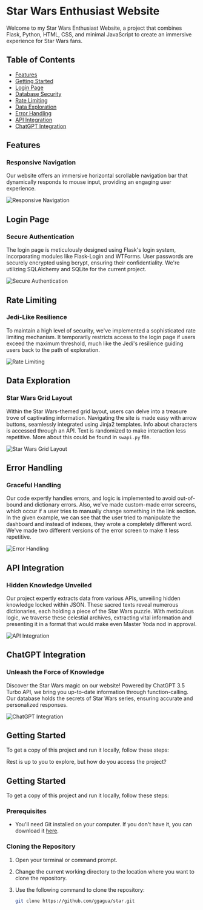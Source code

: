 # Star Wars Enthusiast Website

Welcome to my Star Wars Enthusiast Website, a project that combines Flask, Python, HTML, CSS, and minimal JavaScript to create an immersive experience for Star Wars fans. 

## Table of Contents
- [Features](#features)
- [Getting Started](#getting-started)
- [Login Page](#login-page)
- [Database Security](#database-security)
- [Rate Limiting](#rate-limiting)
- [Data Exploration](#data-exploration)
- [Error Handling](#error-handling)
- [API Integration](#api-integration)
- [ChatGPT Integration](#chatgpt-integration)

## Features

### Responsive Navigation
Our website offers an immersive horizontal scrollable navigation bar that dynamically responds to mouse input, providing an engaging user experience.

![Responsive Navigation](https://github.com/ggagua/star/assets/117936056/413e2c6b-2de1-4653-9258-bb2247a45140)

## Login Page

### Secure Authentication
The login page is meticulously designed using Flask's login system, incorporating modules like Flask-Login and WTForms. User passwords are securely encrypted using bcrypt, ensuring their confidentiality. We're utilizing SQLAlchemy and SQLite for the current project.

![Secure Authentication](https://github.com/ggagua/star/assets/117936056/b7fa9cbf-5581-488b-bc6e-5a287691d4b2)

## Rate Limiting

### Jedi-Like Resilience
To maintain a high level of security, we've implemented a sophisticated rate limiting mechanism. It temporarily restricts access to the login page if users exceed the maximum threshold, much like the Jedi's resilience guiding users back to the path of exploration.

![Rate Limiting](https://github.com/ggagua/star/assets/117936056/your-image-url-here)

## Data Exploration

### Star Wars Grid Layout
Within the Star Wars-themed grid layout, users can delve into a treasure trove of captivating information. Navigating the site is made easy with arrow buttons, seamlessly integrated using Jinja2 templates. Info about characters is accessed through an API. Text is randomized to make interaction less repetitive. More about this could be found in `swapi.py` file.

![Star Wars Grid Layout](https://github.com/ggagua/star/assets/117936056/abf452d7-8668-43fb-aea9-1d1239fa825d)

## Error Handling

### Graceful Handling
Our code expertly handles errors, and logic is implemented to avoid out-of-bound and dictionary errors. Also, we've made custom-made error screens, which occur if a user tries to manually change something in the link section. In the given example, we can see that the user tried to manipulate the dashboard and instead of indexes, they wrote a completely different word. We've made two different versions of the error screen to make it less repetitive.

![Error Handling](https://github.com/ggagua/star/assets/117936056/your-image-url-here)

## API Integration

### Hidden Knowledge Unveiled
Our project expertly extracts data from various APIs, unveiling hidden knowledge locked within JSON. These sacred texts reveal numerous dictionaries, each holding a piece of the Star Wars puzzle. With meticulous logic, we traverse these celestial archives, extracting vital information and presenting it in a format that would make even Master Yoda nod in approval.

![API Integration](https://github.com/ggagua/star/assets/117936056/your-image-url-here)

## ChatGPT Integration

### Unleash the Force of Knowledge
Discover the Star Wars magic on our website! Powered by ChatGPT 3.5 Turbo API, we bring you up-to-date information through function-calling. Our database holds the secrets of Star Wars series, ensuring accurate and personalized responses.

![ChatGPT Integration](https://github.com/ggagua/star/assets/117936056/your-image-url-here)

## Getting Started

To get a copy of this project and run it locally, follow these steps:


Rest is up to you to explore, but how do you access the project?
## Getting Started

To get a copy of this project and run it locally, follow these steps:

### Prerequisites

- You'll need Git installed on your computer. If you don't have it, you can download it [here](https://git-scm.com/).

### Cloning the Repository

1. Open your terminal or command prompt.

2. Change the current working directory to the location where you want to clone the repository.

3. Use the following command to clone the repository:

   ```sh
   git clone https://github.com/ggagua/star.git
   

